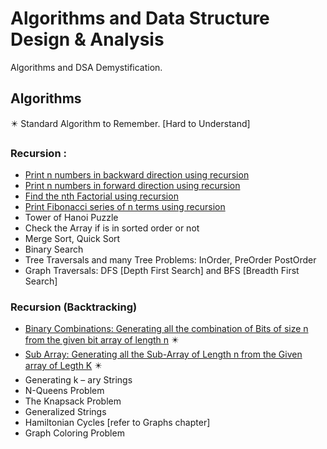 # Algorithms and Data Structure Design & Analysis
Algorithms and DSA Demystification.

## Algorithms
:eight_pointed_black_star: Standard Algorithm to Remember. [Hard to Understand]
### Recursion : 
+ [Print n numbers in backward direction using recursion](https://github.com/white-parrot/dsa-algo-turtle/blob/master/algo%26dsa-turtle/src/com/runtimeturtle/algo/recursion/PrintTheNumbersInBackwardDirection.java)
+ [Print n numbers in forward direction using recursion](https://github.com/white-parrot/dsa-algo-turtle/blob/master/algo%26dsa-turtle/src/com/runtimeturtle/algo/recursion/PrintTheNumbersInForwardDirection.java)
+ [Find the nth Factorial using recursion](https://github.com/white-parrot/dsa-algo-turtle/blob/master/algo%26dsa-turtle/src/com/runtimeturtle/algo/recursion/PrintANthTermOfFibonacci.java)
+ [Print Fibonacci series of n terms using recursion](https://github.com/white-parrot/dsa-algo-turtle/blob/master/algo%26dsa-turtle/src/com/runtimeturtle/algo/recursion/PrintAFibonacciUptoNthTerm.java)
+ Tower of Hanoi Puzzle
+ Check the Array if is in sorted order or not
+ Merge Sort, Quick Sort
+ Binary Search
+ Tree Traversals and many Tree Problems: InOrder, PreOrder PostOrder
+ Graph Traversals: DFS [Depth First Search] and BFS [Breadth First Search]
  
### Recursion (Backtracking)
+ [Binary Combinations: Generating all the combination of Bits of size n from the given bit array of length n](https://github.com/white-parrot/dsa-algo-turtle/blob/master/algo%26dsa-turtle/src/com/runtimeturtle/algo/recursion/PintAllTheCombinationOfNBits.java)   :eight_pointed_black_star:
+ [Sub Array: Generating all the Sub-Array of Length n from the Given array of Legth K](https://github.com/white-parrot/dsa-algo-turtle/blob/master/algo%26dsa-turtle/src/com/runtimeturtle/algo/recursion/FindAllTheSubArrayOfLengthNFromArrayOfLengthK.java)   :eight_pointed_black_star:
+ Generating k – ary Strings
+ N-Queens Problem
+ The Knapsack Problem
+ Generalized Strings
+ Hamiltonian Cycles [refer to Graphs chapter]
+ Graph Coloring Problem
